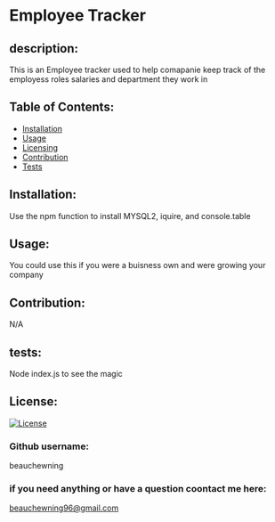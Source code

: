 # Employee Tracker
## description:
This is an Employee tracker used to help comapanie keep track of the employess roles salaries and department they work in
## Table of Contents:
* [Installation](#installation)
* [Usage](#usage)
* [Licensing](#licensing)
* [Contribution](#contribution)
* [Tests](#tests)
## Installation:
Use the npm function to install MYSQL2, iquire, and console.table
## Usage:
You could use this if you were a buisness own and were growing your company 
## Contribution:
N/A
## tests:
Node index.js to see the magic
## License:
[![License](https://img.shields.io/badge/License-Apache%202.0-blue.svg)](https://opensource.org/licenses/Apache-2.0)
### Github username:
beauchewning
### if you need anything or have a question coontact me here:
beauchewning96@gmail.com